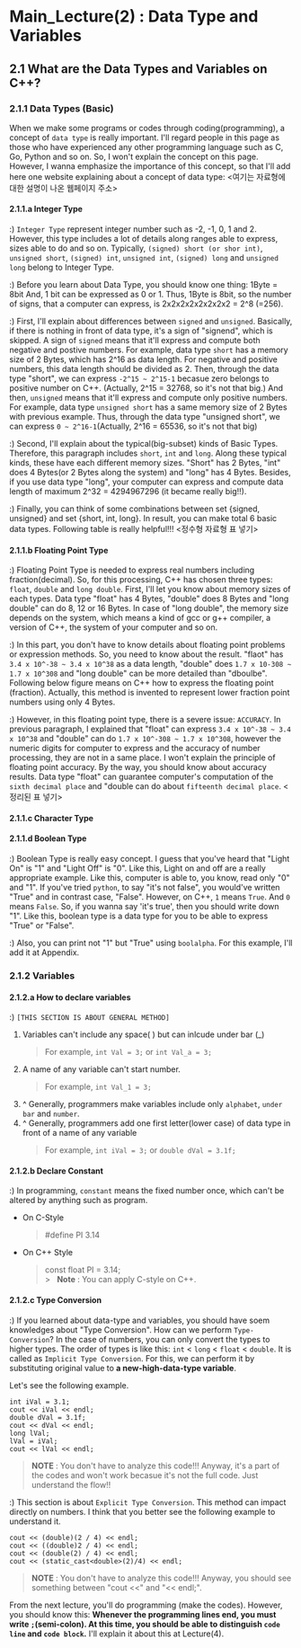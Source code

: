 # Main_Lecture(2) : Data Type and Variables
## 2.1 What are the Data Types and Variables on C++?

### 2.1.1 Data Types (Basic)
When we make some programs or codes through coding(programming), a concept of `data type` is really important. I'll regard people in this page as those who have experienced any other programming language such as C, Go, Python and so on. So, I won't explain the concept on this page. However, I wanna emphasize the importance of this concept, so that I'll add here one website explaining about a concept of data type: <여기는 자료형에 대한 설명이 나온 웹페이지 주소>  


#### 2.1.1.a Integer Type 
:) `Integer Type` represent integer number such as -2, -1, 0, 1 and 2. However, this type includes a lot of details along ranges able to express, sizes able to do and so on. Typically, `(signed) short (or shor int)`, `unsigned short`, `(signed) int`, `unsigned int`, `(signed) long` and `unsigned long` belong to Integer Type.  


:) Before you learn about Data Type, you should know one thing: 1Byte = 8bit And, 1 bit can be expressed as 0 or 1. Thus, 1Byte is 8bit, so the number of signs, that a computer can express, is 2x2x2x2x2x2x2x2 = 2^8 (=256).  


:) First, I'll explain about differences between `signed` and `unsigned`. Basically, if there is nothing in front of data type, it's a sign of "signend", which is skipped. A sign of `signed` means that it'll express and compute both negative and postive numbers. For example, data type `short` has a memory size of 2 Bytes, which has 2^16 as data length. For negative and positive numbers, this data length should be divided as 2. Then, through the data type "short", we can express `-2^15 ~ 2^15-1` becasue zero belongs to positive number on C++. (Actually,  2^15 = 32768, so it's not that big.) And then, `unsigned` means that it'll express and compute only positive numbers. For example, data type `unsigned short` has a same memory size of 2 Bytes with previous example. Thus, through the data type "unsigned short", we can express `0 ~ 2^16-1`(Actually, 2^16 = 65536, so it's not that big)  


:) Second, I'll explain about the typical(big-subset) kinds of Basic Types. Therefore, this paragraph includes `short`, `int` and `long`. Along these typical kinds, these have each different memory sizes. "Short" has 2 Bytes, "int" does 4 Bytes(or 2 Bytes along the system) and "long" has 4 Bytes. Besides, if you use data type "long", your computer can express and compute data length of maximum 2^32 = 4294967296 (it became really big!!).  


:) Finally, you can think of some combinations between set {signed, unsigned} and set {short, int, long}. In result, you can make total 6 basic data types. Following table is really helpful!!!
<정수형 자료형 표 넣기>

#### 2.1.1.b Floating Point Type
:) Floating Point Type is needed to express real numbers including fraction(decimal). So, for this processing, C++ has chosen three types: `float`, `double` and `long double`. First, I'll let you know about memory sizes of each types. Data type "float" has 4 Bytes, "double" does 8 Bytes and "long double" can do 8, 12 or 16 Bytes. In case of "long double", the memory size depends on the system, which means a kind of gcc or g++ compiler, a version of C++, the system of your computer and so on.  


:) In this part, you don't have to know details about floating point problems or expression methods. So, you need to know about the result. "flaot" has `3.4 x 10^-38 ~ 3.4 x 10^38` as a data length, "double" does `1.7 x 10-308 ~ 1.7 x 10^308` and "long double" can be more detailed than "dboulbe". Following below figure means on C++ how to express the floating point (fraction). Actually, this method is invented to represent lower fraction point numbers using only 4 Bytes.  


:) However, in this floating point type, there is a severe issue: `ACCURACY`. In previous paragraph, I explained that "float" can express `3.4 x 10^-38 ~ 3.4 x 10^38` and "double" can do `1.7 x 10^-308 ~ 1.7 x 10^308`, however the numeric digits for computer to express and the accuracy of number processing, they are not in a same place. I won't explain the principle of floating point accuracy. By the way, you should know about accuracy results. Data type "float" can guarantee computer's computation of the `sixth decimal place` and "double can do about `fifteenth decimal place`.  <정리된 표 넣기>


#### 2.1.1.c Character Type



#### 2.1.1.d Boolean Type
:) Boolean Type is really easy concept. I guess that you've heard that "Light On" is "1" and "Light Off" is "0". Like this, Light on and off are a really appropriate example. Like this, computer is able to, you know, read only "0" and "1". If you've tried `python`, to say "it's not false", you would've written "True" and in contrast case, "False". However, on C++, `1` means `True`. And `0` means `False`. So, if you wanna say 'it's true', then you should write down "1". Like this, boolean type is a data type for you to be able to express "True" or "False".  


:) Also, you can print not "1" but "True" using `boolalpha`. For this example, I'll add it at Appendix.  


### 2.1.2 Variables
#### 2.1.2.a How to declare variables
:) `[THIS SECTION IS ABOUT GENERAL METHOD]`
  1. Variables can't include any space( ) but can inlcude under bar (_)
     > For example, `int Val = 3;` or `int Val_a = 3;`
  2. A name of any variable can't start number.
     > For example, `int Val_1 = 3;`
  3. ^ Generally, programmers make variables include only `alphabet`, `under bar` and `number`.
  4. ^ Generally, programmers add one first letter(lower case) of data type in front of a name of any variable
     > For example, `int iVal = 3;` or `double dVal = 3.1f;`  
     
     
#### 2.1.2.b Declare Constant
:) In programming, `constant` means the fixed number once, which can't be altered by anything such as program.  


  * On C-Style
     > #define PI 3.14  
  
  
  * On C++ Style
     > const float PI = 3.14;  
     > &gt; &nbsp; **Note** : You can apply C-style on C++.
     
     
#### 2.1.2.c Type Conversion
:) If you learned about data-type and variables, you should have soem knowledges about "Type Conversion". How can we perform `Type-Conversion`? In the case of numbers, you can only convert the types to higher types. The order of types is like this: `int` < `long` < `float` < `double`. It is called as `Implicit Type Conversion`. For this, we can perform it by substituting original value to **a new-high-data-type variable**.  

Let's see the following example.

```
int iVal = 3.1;           
cout << iVal << endl;
double dVal = 3.1f;   
cout << dVal << endl;
long lVal;
lVal = iVal;
cout << lVal << endl;
```
  > **NOTE** : You don't have to analyze this code!!! Anyway, it's a part of the codes and won't work becasue it's not the full code. Just understand the flow!!


:) This section is about `Explicit Type Conversion`. This method can impact directly on numbers. I think that you better see the following example to understand it.
```
cout << (double)(2 / 4) << endl;
cout << ((double)2 / 4) << endl;
cout << (double(2) / 4) << endl;
cout << (static_cast<double>(2)/4) << endl;
```
  > **NOTE** : You don't have to analyze this code!!! Anyway, you should see something between "cout <<" and "<< endl;".  
  
  
From the next lecture, you'll do programming (make the codes). However, you should know this: **Whenever the programming lines end, you must write `;`(semi-colon). At this time, you should be able to distinguish `code line` and `code block`.** I'll explain it about this at Lecture(4).

